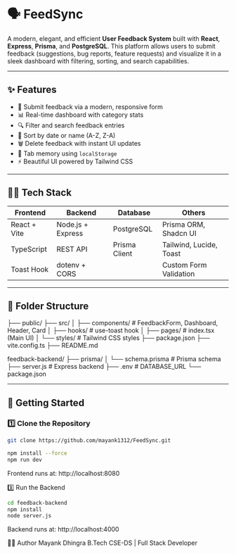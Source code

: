 # 🗣️ FeedSync

A modern, elegant, and efficient **User Feedback System** built with **React**, **Express**, **Prisma**, and **PostgreSQL**. This platform allows users to submit feedback (suggestions, bug reports, feature requests) and visualize it in a sleek dashboard with filtering, sorting, and search capabilities.

---

## ✨ Features

- 📝 Submit feedback via a modern, responsive form
- 📊 Real-time dashboard with category stats
- 🔍 Filter and search feedback entries
- 📂 Sort by date or name (A-Z, Z-A)
- 🗑️ Delete feedback with instant UI updates
- 💾 Tab memory using `localStorage`
- ⚡ Beautiful UI powered by Tailwind CSS 

---

## 🧑‍💻 Tech Stack

| Frontend        | Backend         | Database        | Others                    |
|-----------------|------------------|------------------|----------------------------|
| React + Vite    | Node.js + Express | PostgreSQL      | Prisma ORM, Shadcn UI      |
| TypeScript      | REST API          | Prisma Client     | Tailwind, Lucide, Toast    |
| Toast Hook      | dotenv + CORS     |                  | Custom Form Validation     |

---

## 📁 Folder Structure

├── public/
├── src/
│ ├── components/ # FeedbackForm, Dashboard, Header, Card
│ ├── hooks/ # use-toast hook
│ ├── pages/ # index.tsx (Main UI)
│ └── styles/ # Tailwind CSS styles
├── package.json
├── vite.config.ts
├── README.md

feedback-backend/
├── prisma/
│ └── schema.prisma # Prisma schema
├── server.js # Express backend
├── .env # DATABASE_URL
└── package.json  


---

## 🚀 Getting Started

### 1️⃣ Clone the Repository

```bash
git clone https://github.com/mayank1312/FeedSync.git

npm install --force
npm run dev
```
 Frontend runs at: http://localhost:8080


3️⃣ Run the Backend
```bash
cd feedback-backend
npm install
node server.js
```
Backend runs at: http://localhost:4000

👨‍💻 Author
Mayank Dhingra
B.Tech CSE-DS | Full Stack Developer

